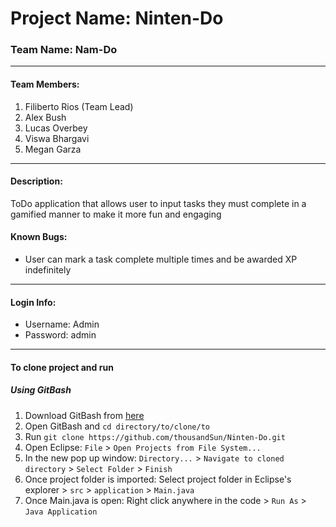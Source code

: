 # Project Name: Ninten-Do
<h3>Team Name: Nam-Do</h3>

<hr>

<h4>Team Members:</h4>
<ol>
  <li>Filiberto Rios (Team Lead)</li>
  <li>Alex Bush</li>
  <li>Lucas Overbey</li>
  <li>Viswa Bhargavi</li>
  <li>Megan Garza</li>
</ol>

<hr>

<h4>Description:</h4>
<p>ToDo application that allows user to input tasks they must complete in a gamified manner to make it more fun and engaging</p>

<h4>Known Bugs:</h4>
<ul>
  <li>User can mark a task complete multiple times and be awarded XP indefinitely</li>
</ul>

<hr>

<h4>Login Info:</h4>
<ul>
  <li>Username: Admin</li>
  <li>Password: admin</li>
</ul>

<hr>

<h4>To clone project and run</h4>
<h5>Using GitBash</h5>
<ol>
  <li>Download GitBash from <a href="https://git-scm.com/downloads">here</a></li>
  <li>Open GitBash and <code>cd directory/to/clone/to</code></li>
  <li>Run <code>git clone https://github.com/thousandSun/Ninten-Do.git</code></li>
  <li>Open Eclipse: <code>File</code> > <code>Open Projects from File System...</code></li>
  <li>In the new pop up window: <code>Directory...</code> > <code>Navigate to cloned directory</code> > <code>Select Folder</code> > <code>Finish</code></li>
  <li>Once project folder is imported: Select project folder in Eclipse's explorer > <code>src</code> > <code>application</code> > <code>Main.java</code></li>
  <li>Once Main.java is open: Right click anywhere in the code > <code>Run As</code> > <code>Java Application</code></li>
</ol>
